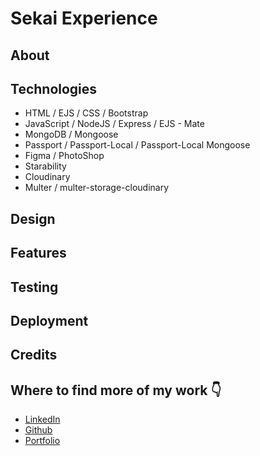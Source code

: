 # Sekai Experience

## About

## Technologies

- HTML / EJS / CSS / Bootstrap
- JavaScript / NodeJS / Express / EJS - Mate
- MongoDB / Mongoose
- Passport / Passport-Local / Passport-Local Mongoose
- Figma / PhotoShop
- Starability
- Cloudinary
- Multer / multer-storage-cloudinary

## Design

## Features

## Testing

## Deployment

## Credits

## Where to find more of my work 👇

- [LinkedIn](https://www.linkedin.com/in/charlotte-stone-web/)
- [Github](https://github.com/Terafora)
- [Portfolio](https://terafora.github.io/Portfolio-Site/)
